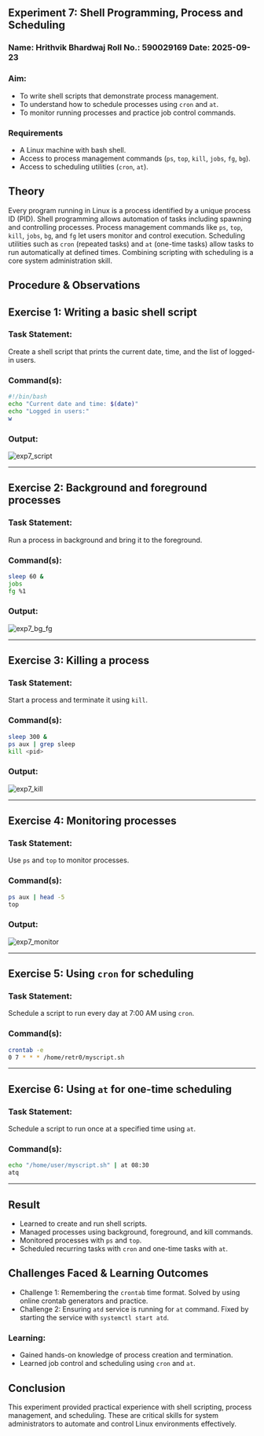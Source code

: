 ## Experiment 7: Shell Programming, Process and Scheduling

### Name: Hrithvik Bhardwaj   Roll No.: 590029169   Date: 2025-09-23

### Aim:

* To write shell scripts that demonstrate process management.
* To understand how to schedule processes using `cron` and `at`.
* To monitor running processes and practice job control commands.

### Requirements

* A Linux machine with bash shell.
* Access to process management commands (`ps`, `top`, `kill`, `jobs`, `fg`, `bg`).
* Access to scheduling utilities (`cron`, `at`).

## Theory

Every program running in Linux is a process identified by a unique process ID (PID). Shell programming allows automation of tasks including spawning and controlling processes. Process management commands like `ps`, `top`, `kill`, `jobs`, `bg`, and `fg` let users monitor and control execution. Scheduling utilities such as `cron` (repeated tasks) and `at` (one-time tasks) allow tasks to run automatically at defined times. Combining scripting with scheduling is a core system administration skill.

## Procedure & Observations

## Exercise 1: Writing a basic shell script

### Task Statement:

Create a shell script that prints the current date, time, and the list of logged-in users.

### Command(s):

```bash
#!/bin/bash
echo "Current date and time: $(date)"
echo "Logged in users:"
w
```

### Output:

![exp7_script](/.img/exp7_script.png)

---

## Exercise 2: Background and foreground processes

### Task Statement:

Run a process in background and bring it to the foreground.

### Command(s):

```bash
sleep 60 &
jobs
fg %1
```

### Output:

![exp7_bg_fg](/.img/exp7_bg_fg.png)

---

## Exercise 3: Killing a process

### Task Statement:

Start a process and terminate it using `kill`.

### Command(s):

```bash
sleep 300 &
ps aux | grep sleep
kill <pid>
```

### Output:

![exp7_kill](/.img/exp7_kill.png)

---

## Exercise 4: Monitoring processes

### Task Statement:

Use `ps` and `top` to monitor processes.

### Command(s):

```bash
ps aux | head -5
top
```

### Output:

![exp7_monitor](/.img/exp7_monitor.png)

---

## Exercise 5: Using `cron` for scheduling

### Task Statement:

Schedule a script to run every day at 7:00 AM using `cron`.

### Command(s):

```bash
crontab -e
0 7 * * * /home/retr0/myscript.sh
```
<!--
### Output:

<p align="center">
<img src="/img/exp7_cron.png" width="900">
</p>
-->
---

## Exercise 6: Using `at` for one-time scheduling

### Task Statement:

Schedule a script to run once at a specified time using `at`.

### Command(s):

```bash
echo "/home/user/myscript.sh" | at 08:30
atq
```
<!--
### Output:

<p align="center">
<img src="/img/exp7_at.png" width="900">
</p>
-->
---

## Result

* Learned to create and run shell scripts.
* Managed processes using background, foreground, and kill commands.
* Monitored processes with `ps` and `top`.
* Scheduled recurring tasks with `cron` and one-time tasks with `at`.

## Challenges Faced & Learning Outcomes

* Challenge 1: Remembering the `crontab` time format. Solved by using online crontab generators and practice.
* Challenge 2: Ensuring `atd` service is running for `at` command. Fixed by starting the service with `systemctl start atd`.

### Learning:

* Gained hands-on knowledge of process creation and termination.
* Learned job control and scheduling using `cron` and `at`.

## Conclusion

This experiment provided practical experience with shell scripting, process management, and scheduling. These are critical skills for system administrators to automate and control Linux environments effectively.